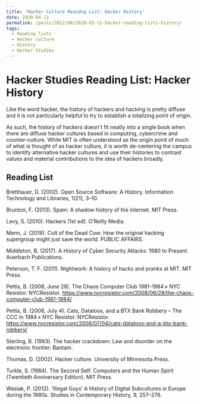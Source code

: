 ```yaml
---
title: 'Hacker Culture Reaidng List: Hacker History'
date: 2020-04-11
permalink: /posts/2012/08/2020-03-11-hacker-reading-lists-history/
tags:
  - Reading lists
  - Hacker culture
  - History
  - Hacker Studies
---
```


Hacker Studies Reading List: Hacker History
====
Like the word hacker, the history of hackers and hacking is pretty diffuse and it is not particularly helpful to try to establish a totalizing point of origin.

As such, the history of hackers doesn't fit neatly into a single book when there are diffuse hacker cultures based in computing, cybercrime and counter-culture. While MIT is often understood as the origin point of much of what is thought of as hacker culture, it is worth de-centering the campus to identify alternative hacker cultures and use their histories to contrast values and material contributions to the idea of hackers broadly. 

Reading List
----
Bretthauer, D. (2002). Open Source Software: A History. Information Technology and Libraries, 1(21), 3–10.

Brunton, F. (2013). Spam: A shadow history of the internet. MIT Press.

Levy, S. (2010). Hackers (1st ed). O’Reilly Media.

Menn, J. (2019). Cult of the Dead Cow: How the original hacking supergroup might just save the world. PUBLIC AFFAIRS.

Middleton, B. (2017). A History of Cyber Security Attacks: 1980 to Present. Auerbach Publications.

Peterson, T. F. (2011). Nightwork: A history of hacks and pranks at MIT. MIT Press.

Pettis, B. (2008, June 28). The Chaos Computer Club 1981-1984 » NYC Resistor. NYCResistor. https://www.nycresistor.com/2008/06/28/the-chaos-computer-club-1981-1984/

Pettis, B. (2008, July 4). Cats, Dataloos, and a BTX Bank Robbery – The CCC in 1984 » NYC Resistor. NYCResistor. https://www.nycresistor.com/2008/07/04/cats-dataloos-and-a-btx-bank-robbery/

Sterling, B. (1993). The hacker crackdown: Law and disorder on the electronic frontier. Bantam.

Thomas, D. (2002). Hacker culture. University of Minnesota Press.

Turkle, S. (1984). The Second Self: Computers and the Human Spirit (Twentieth Anniversary Edition). MIT Press.

Wasiak, P. (2012). ‘Illegal Guys’ A History of Digital Subcultures in Europe during the 1980s. Studies in Contemporary History, 9, 257–276.
